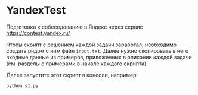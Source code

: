 # YandexTest

Подготовка к собеседованию в Яндекс через сервис https://contest.yandex.ru/

Чтобы скрипт с решением каждой задачи заработал, необходимо создать рядом с ним файл `input.txt`. Далее нужно скопировать в него входные данные из примеров, приложенных в описании каждой задачи (см. разделы с примерами в начале каждого скрипта).

Далее запустите этот скрипт в консоли, например:

```
python s1.py
```